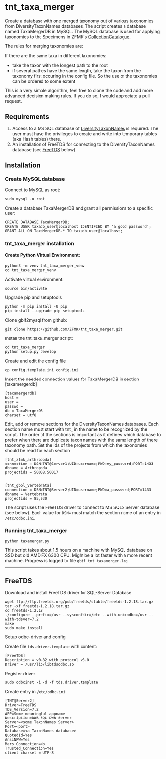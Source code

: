 # tnt_taxa_merger

Create a database with one merged taxonomy out of various taxonomies from DiversityTaxonNames databases. The script creates a database named TaxaMergerDB in MySQL. The MySQL database is used for applying taxonomies to the Specimens in ZFMK's [CollectionCatalogue](https://collections.zfmk.de).

The rules for merging taxonomies are:

If there are the same taxa in different taxonomies:

*  take the taxon with the longest path to the root
*  if several pathes have the same length, take the taxon from the taxonomy first occuring in the config file. So the use of the taxonomies can be ordered to some extent


This is a very simple algorithm, feel free to clone the code and add more advanced decision making rules. If you do so, I would appreciate a pull request.


## Requirements

1. Access to a MS SQL database of [DiversityTaxonNames](https://diversityworkbench.net/Portal/DiversityTaxonNames) is required. The user must have the privileges to create and write into temporary tables (aka Hash tables) there.
2. An installation of FreeTDS for connecting to the DiversityTaxonNames database (see [FreeTDS](https://github.com/ZFMK/tnt_taxa_merger/tree/main#freetds) below)


## Installation

### Create MySQL database
Connect to MySQL as root: 

    sudo mysql -u root

Create a database TaxaMergerDB and grant all permissions to a specific user:

    CREATE DATABASE TaxaMergerDB;
    CREATE USER taxadb_user@localhost IDENTIFIED BY 'a good password';
    GRANT ALL ON TaxaMergerDB.* TO taxadb_user@localhost;



### tnt_taxa_merger installation

#### Create Python Virtual Environment:


    python3 -m venv tnt_taxa_merger_venv
    cd tnt_taxa_merger_venv


Activate virtual environment:

    source bin/activate

Upgrade pip and setuptools

    python -m pip install -U pip
    pip install --upgrade pip setuptools

Clone gbif2mysql from github: 

    git clone https://github.com/ZFMK/tnt_taxa_merger.git


Install the tnt_taxa_merger script:

    cd tnt_taxa_merger
    python setup.py develop

Create and edit the config file

    cp config.template.ini config.ini

Insert the needed connection values for TaxaMergerDB in section [taxamergerdb]


    [taxamergerdb]
    host = 
    user = 
    passwd = 
    db = TaxaMergerDB
    charset = utf8

Edit, add or remove sections for the DiversityTaxonNames databases. Each section name must start with tnt_ in the name to be recognized by the script. The order of the sections is important as it defines which database to prefer when there are duplicate taxon names with the same length of there taxonomy path.
Set the ids of the projects from which the taxonomies should be read for each section


    [tnt_zfmk_arthropoda]
    connection = DSN=TNT@Server1;UID=username;PWD=my_password;PORT=1433
    dbname = Arthropoda
    projectids = 50008,50017


    [tnt_gbol_Vertebrata]
    connection = DSN=TNT@Server2;UID=username;PWD=a_password;PORT=1433
    dbname = Vertebrata
    projectids = 85,930


The script uses the FreeTDS driver to connect to MS SQL2 Server database (see below). Each value for `DSN=` must match the section name of an entry in `/etc/odbc.ini`.

### Running tnt_taxa_merger

    python taxamerger.py


This script takes about 1.5 hours on a machine with MySQL database on SSD but old AMD FX 6300 CPU. Might be a lot faster with a more recent machine. Progress is logged to file `gbif_tnt_taxamerger.log`



----

## FreeTDS

Download and install FreeTDS driver for SQL-Server Database

    wget ftp://ftp.freetds.org/pub/freetds/stable/freetds-1.2.18.tar.gz
    tar -xf freetds-1.2.18.tar.gz
    cd freetds-1.2.18
    ./configure --prefix=/usr --sysconfdir=/etc --with-unixodbc=/usr --with-tdsver=7.2
    make
    sudo make install

Setup odbc-driver and config

Create file `tds.driver.template` with content:

    [FreeTDS]
    Description = v0.82 with protocol v8.0
    Driver = /usr/lib/libtdsodbc.so


Register driver

    sudo odbcinst -i -d -f tds.driver.template

Create entry in `/etc/odbc.ini`

    [TNT@Server2] 
    Driver=FreeTDS
    TDS_Version=7.2
    APP=Some meaningful appname
    Description=DWB SQL DWB Server
    Server=<some TaxonNames Server>
    Port=<port>
    Database=<a TaxonNames database>
    QuotedId=Yes
    AnsiNPW=Yes
    Mars_Connection=No
    Trusted_Connection=Yes
    client charset = UTF-8




